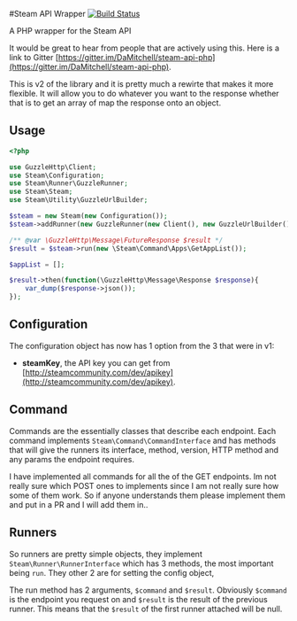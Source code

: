#Steam API Wrapper
[![Build Status](https://travis-ci.org/DaMitchell/steam-api-php.png?branch=master)](https://travis-ci.org/DaMitchell/steam-api-php)

A PHP wrapper for the Steam API

It would be great to hear from people that are actively using this. 
Here is a link to Gitter [https://gitter.im/DaMitchell/steam-api-php](https://gitter.im/DaMitchell/steam-api-php).

This is v2 of the library and it is pretty much a rewirte that makes it more flexible. It will allow you to do whatever you want to the response whether that is to get an array of map the response onto an object.

Usage
-----
```php
<?php

use GuzzleHttp\Client;
use Steam\Configuration;
use Steam\Runner\GuzzleRunner;
use Steam\Steam;
use Steam\Utility\GuzzleUrlBuilder;

$steam = new Steam(new Configuration());
$steam->addRunner(new GuzzleRunner(new Client(), new GuzzleUrlBuilder()));

/** @var \GuzzleHttp\Message\FutureResponse $result */
$result = $steam->run(new \Steam\Command\Apps\GetAppList());

$appList = [];

$result->then(function(\GuzzleHttp\Message\Response $response){
    var_dump($response->json());
});
```

Configuration
-------------
The configuration object has now has 1 option from the 3 that were in v1:
- **steamKey**, the API key you can get from [http://steamcommunity.com/dev/apikey](http://steamcommunity.com/dev/apikey).

Command
-------
Commands are the essentially classes that describe each endpoint. Each command implements `Steam\Command\CommandInterface` and has methods that will give the runners its interface, method, version, HTTP method and any params the endpoint requires.

I have implemented all commands for all the of the GET endpoints. Im not really sure which POST ones to implements since I am not really sure how some of them work. So if anyone understands them please implement them and put in a PR and I will add them in..

Runners
-------
So runners are pretty simple objects, they implement `Steam\Runner\RunnerInterface` which has 3 methods, the most important being `run`. They other 2 are for setting the config object, 

The run method has 2 arguments, `$command` and `$result`. Obviously `$command` is the endpoint you request on and `$result` is the result of the previous runner. This means that the `$result` of the first runner attached will be null.